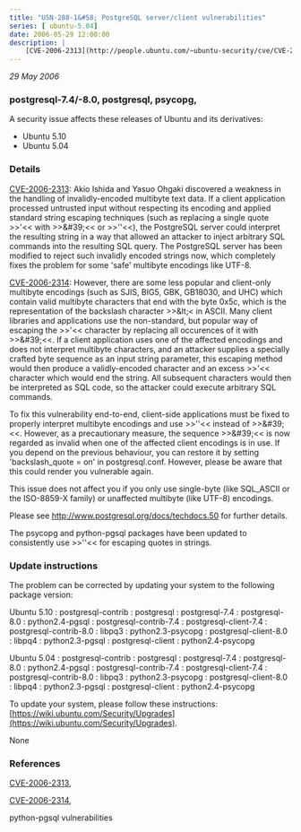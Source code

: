 ```yaml
---
title: "USN-288-1&#58; PostgreSQL server/client vulnerabilities"
series: [ ubuntu-5.04]
date: 2006-05-29 12:00:00
description: |
    [CVE-2006-2313](http://people.ubuntu.com/~ubuntu-security/cve/CVE-2006-2313):   Akio Ishida and Yasuo Ohgaki discovered a weakness in the handling of   invalidly-encoded multibyte text data. If a client application   processed untrusted input without respecting its encoding and applied   standard string escaping techniques (such as replacing a single quote   &gt;&gt;&#39;&lt;&lt; with &gt;&gt;\&#39;&lt;&lt; or &gt;&gt;&#39;&#39;&lt;&lt;), the PostgreSQL server could interpret the   resulting string in a way that allowed an attacker to inject arbitrary   SQL commands into the resulting SQL query. The PostgreSQL server has   been modified to reject such invalidly encoded strings now, which   completely fixes the problem for some &#39;safe&#39; multibyte encodings like   UTF-8.
--- 
```

 
 

*29 May 2006*

### postgresql-7.4/-8.0, postgresql, psycopg, 

A security issue affects these releases of Ubuntu and its derivatives:

* Ubuntu 5.10
* Ubuntu 5.04

### Details

[CVE-2006-2313](http://people.ubuntu.com/~ubuntu-security/cve/CVE-2006-2313): Akio Ishida and Yasuo Ohgaki discovered a weakness in the handling of invalidly-encoded multibyte text data. If a client application processed untrusted input without respecting its encoding and applied standard string escaping techniques (such as replacing a single quote &gt;&gt;&#39;&lt;&lt; with &gt;&gt;\&#39;&lt;&lt; or &gt;&gt;&#39;&#39;&lt;&lt;), the PostgreSQL server could interpret the resulting string in a way that allowed an attacker to inject arbitrary SQL commands into the resulting SQL query. The PostgreSQL server has been modified to reject such invalidly encoded strings now, which completely fixes the problem for some &#39;safe&#39; multibyte encodings like UTF-8.

[CVE-2006-2314](http://people.ubuntu.com/~ubuntu-security/cve/CVE-2006-2314): However, there are some less popular and client-only multibyte encodings (such as SJIS, BIG5, GBK, GB18030, and UHC) which contain valid multibyte characters that end with the byte 0x5c, which is the representation of the backslash character &gt;&gt;\&lt;&lt; in ASCII. Many client libraries and applications use the non-standard, but popular way of escaping the &gt;&gt;&#39;&lt;&lt; character by replacing all occurences of it with &gt;&gt;\&#39;&lt;&lt;. If a client application uses one of the affected encodings and does not interpret multibyte characters, and an attacker supplies a specially crafted byte sequence as an input string parameter, this escaping method would then produce a validly-encoded character and an excess &gt;&gt;&#39;&lt;&lt; character which would end the string. All subsequent characters would then be interpreted as SQL code, so the attacker could execute arbitrary SQL commands.

 To fix this vulnerability end-to-end, client-side applications must be fixed to properly interpret multibyte encodings and use &gt;&gt;&#39;&#39;&lt;&lt; instead of &gt;&gt;\&#39;&lt;&lt;. However, as a precautionary measure, the sequence &gt;&gt;\&#39;&lt;&lt; is now regarded as invalid when one of the affected client encodings is in use. If you depend on the previous behaviour, you can restore it by setting &#39;backslash_quote = on&#39; in postgresql.conf. However, please be aware that this could render you vulnerable again.

 This issue does not affect you if you only use single-byte (like SQL_ASCII or the ISO-8859-X family) or unaffected multibyte (like UTF-8) encodings.

Please see http://www.postgresql.org/docs/techdocs.50 for further details.

The psycopg and python-pgsql packages have been updated to consistently use &gt;&gt;&#39;&#39;&lt;&lt; for escaping quotes in strings.

### Update instructions

The problem can be corrected by updating your system to the following package version:

Ubuntu 5.10
 : postgresql-contrib 
 : postgresql 
 : postgresql-7.4 
 : postgresql-8.0 
 : python2.4-pgsql 
 : postgresql-contrib-7.4 
 : postgresql-client-7.4 
 : postgresql-contrib-8.0 
 : libpq3 
 : python2.3-psycopg 
 : postgresql-client-8.0 
 : libpq4 
 : python2.3-pgsql 
 : postgresql-client 
 : python2.4-psycopg 

Ubuntu 5.04
 : postgresql-contrib 
 : postgresql 
 : postgresql-7.4 
 : postgresql-8.0 
 : python2.4-pgsql 
 : postgresql-contrib-7.4 
 : postgresql-client-7.4 
 : postgresql-contrib-8.0 
 : libpq3 
 : python2.3-psycopg 
 : postgresql-client-8.0 
 : libpq4 
 : python2.3-pgsql 
 : postgresql-client 
 : python2.4-psycopg 

To update your system, please follow these instructions: [https://wiki.ubuntu.com/Security/Upgrades](https://wiki.ubuntu.com/Security/Upgrades).

None

### References

 
 [CVE-2006-2313](http://people.ubuntu.com/~ubuntu-security/cve/CVE-2006-2313), 

 [CVE-2006-2314](http://people.ubuntu.com/~ubuntu-security/cve/CVE-2006-2314), 

 python-pgsql vulnerabilities
 

